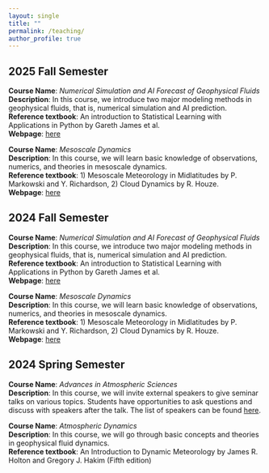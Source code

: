 ```yaml
---
layout: single
title: ""
permalink: /teaching/
author_profile: true
---
```


2025 Fall Semester
---
**Course Name**: *Numerical Simulation and AI Forecast of Geophysical Fluids*       
**Description**: In this course, we introduce two major modeling methods in geophysical fluids, that is, numerical simulation and AI prediction.   
**Reference textbook**: An introduction to Statistical Learning with Applications in Python by Gareth James et al.  
**Webpage**: [here](modeling_2025fall.md) 

**Course Name**: *Mesoscale Dynamics*       
**Description**: In this course, we will learn basic knowledge of observations, numerics, and theories in mesoscale dynamics.    
**Reference textbook**: 1) Mesoscale Meteorology in Midlatitudes by P. Markowski and Y. Richardson, 2) Cloud Dynamics by R. Houze.    
**Webpage**: [here](mesoscale_2025fall.md)

2024 Fall Semester
---
**Course Name**: *Numerical Simulation and AI Forecast of Geophysical Fluids*       
**Description**: In this course, we introduce two major modeling methods in geophysical fluids, that is, numerical simulation and AI prediction.   
**Reference textbook**: An introduction to Statistical Learning with Applications in Python by Gareth James et al.  
**Webpage**: [here](modeling_2024fall.md) 

**Course Name**: *Mesoscale Dynamics*       
**Description**: In this course, we will learn basic knowledge of observations, numerics, and theories in mesoscale dynamics.    
**Reference textbook**: 1) Mesoscale Meteorology in Midlatitudes by P. Markowski and Y. Richardson, 2) Cloud Dynamics by R. Houze.    
**Webpage**: [here](mesoscale_2024fall.md)

2024 Spring Semester
---
**Course Name**: *Advances in Atmospheric Sciences*  
**Description**: In this course, we will invite external speakers to give seminar talks on various topics. Students have opportunities to ask questions and discuss with speakers after the talk. The list of speakers can be found [here](https://www.atmos.pku.edu.cn/kxzb/xzbg/dqyhykxlt/index.htm).

**Course Name**: *Atmospheric Dynamics*      
**Description**: In this course, we will go through basic concepts and theories in geophysical fluid dynamics.  
**Reference textbook**: An Introduction to Dynamic Meteorology by James R. Holton and Gregory J. Hakim (Fifth edition)

